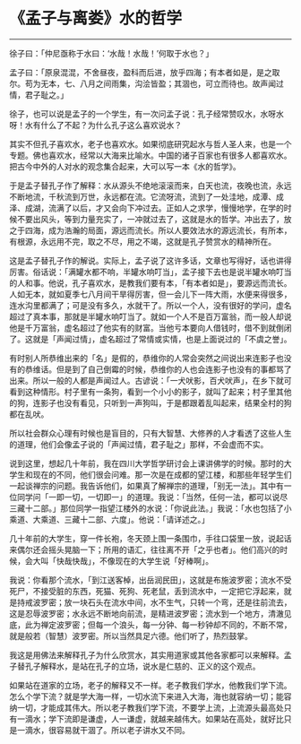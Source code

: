 # 《孟子与离娄》水的哲学

------

徐子曰：「仲尼亟称于水曰：‘水哉！水哉！’何取于水也？」

孟子曰：「原泉混混，不舍昼夜，盈科而后进，放乎四海；有本者如是，是之取尔。苟为无本，七、八月之间雨集，沟浍皆盈；其涸也，可立而待也。故声闻过情，君子耻之。」

徐子，也可以说是孟子的一个学生，有一次问孟子说：孔子经常赞叹水，水呀水呀！水有什么了不起？为什么孔子这么喜欢说水？

其实不但孔子喜欢水，老子也喜欢水。如果彻底研究起水与哲人圣人来，也是一个专题。佛也喜欢水，经常以大海来比喻水。中国的诸子百家也有很多人都喜欢水。把古今中外的人对水的观念集合起来，大可以写一本《水的哲学》。

于是孟子替孔子作了解释：水从源头不绝地滚滚而来，白天也流，夜晚也流，永远不断地流，千秋流到万世，永远都在流。它流呀流，流到了一处洼地，成潭、成泽、成湖，流满了以后，才又会向下冲过去。正如人之求学，慢慢地学，在学的时候不要出风头，等到力量充实了，一冲就过去了，这就是水的哲学。冲出去了，放之于四海，成为浩瀚的局面，源远而流长。所以人要效法水的源远流长，有所本，有根源，永远用不完，取之不尽，用之不竭，这就是孔子赞赏水的精神所在。

这是孟子替孔子作的解说。实际上，孟子说了这许多话，文章也写得好，话也讲得厉害。俗话说：「满罐水都不响，半罐水响叮当」，孟子接下去也是说半罐水响叮当的人和事。他说，孔子喜欢水，是教我们要有本，「有本者如是」，要源远而流长。人如无本，就如夏季七八月间干旱得厉害，但一会儿下一阵大雨，水便来得很多，连水沟里都满了；可是没有多久，水就干了。所以一个人，没有很好的学问，虚名超过了真本事，那就是半罐水响叮当了。就如一个人不是百万富翁，而一般人却说他是千万富翁，虚名超过了他实有的财富。当他亏本要向人借钱时，借不到就倒闭了。这就是「声闻过情」，虚名超过了常情或实情，也是上面说过的「不虞之誉」。

有时别人所恭维出来的「名」是假的，恭维你的人常会突然之间说出来连影子也没有的恭维话。但是到了自己倒霉的时候，恭维你的人也会连影子也没有的事都骂了出来。所以一般的人都是声闻过人。古谚说：「一犬吠影，百犬吠声」，在乡下就可看到这种情形。村子里有一条狗，看到一个小小的影子，就叫了起来；村子里其他的狗，连影子也没有看见，只听到一声狗叫，于是都跟着乱叫起来，结果全村的狗都在乱吠。

所以社会群众心理有时候也是盲目的，只有大智慧、大修养的人才看透了这些人生的道理，他们会像孟子说的「声闻过情，君子耻之」那样，不会虚而不实。

说到这里，想起几十年前，我在四川大学哲学研讨会上课讲佛学的时候。那时的大学生和现在的不同，他们很会问难。那一次是在成都的望江楼，和那些年轻学生们一起谈禅宗的问题。我告诉他们，如果真了解禅宗的道理，「别无一法」。其中有一位同学问「一即一切，一切即一」的道理。我说：「当然，任何一法，都可以说尽三藏十二部。」那位同学一指望江楼外的水说：「你说此法。」我说：「水也包括了小乘道、大乘道、三藏十二部、六度」。他说：「请详述之。」

几十年前的大学生，穿一件长袍，冬天颈上围一条围巾，手往口袋里一放，说起话来偶尔还会摇头晃脑一下；所用的语汇，往往离不开「之乎也者」。他们高兴的时候，会大叫「快哉快哉」，不像现在的大学生说「好棒啊」。

我说：你看那个流水，「到江送客棹，出岳润民田」，这就是布施波罗密；流水不受死尸，不接受脏的东西，死猫、死狗、死老鼠，丢到流水中，一定把它浮起来，就是持戒波罗密；放一块石头在流水中间，水不生气，只转一个弯，还是往前流去，这是忍辱波罗密；水永远不断地向前流，是精进波罗密；流水到一个地方，清澈见底，此为禅定波罗密；但每一个浪头，每一分钟、每一秒钟却不同的，不断不常，就是般若（智慧）波罗密。所以当然具足六德。他们听了，热烈鼓掌。

我这是用佛法来解释孔子为什么欣赏水，其实用道家或其他各家都可以来解释。孟子替孔子解释水，是站在孔子的立场，说水是仁慈的、正义的这个观点。

如果站在道家的立场，老子的解释又不一样。老子教我们学水，他教我们学下流。怎么个学下流？就是学大海一样，一切水流下来进入大海，海也就容纳一切；能容纳一切，才能成其伟大。所以老子教我们学下流，不要学上流，上流源头最高处只有一滴水；学下流即是谦虚，人一谦虚，就越来越伟大。如果站在高处，就好比只是一滴水，很容易就干涸了。所以老子讲水又不同。


